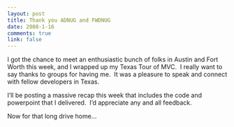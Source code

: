 ```yaml
--- 
layout: post
title: Thank you ADNUG and FWDNUG
date: 2008-1-16
comments: true
link: false
---
```

<p>I got the chance to meet an enthusiastic bunch of folks in Austin and Fort Worth this week, and I wrapped up my Texas Tour of MVC.&nbsp; I really want to say thanks to groups for having me.&nbsp; It was a pleasure to speak and connect with fellow developers in Texas.</p><p>I&rsquo;ll be posting a massive recap this week that includes the code and powerpoint that I delivered.&nbsp; I&rsquo;d appreciate any and all feedback.</p><p>Now for that long drive home&hellip;</p>

